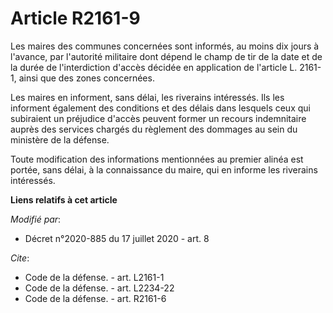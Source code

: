# Article R2161-9

Les maires des communes concernées sont informés, au moins dix jours à l'avance, par l'autorité militaire dont dépend le
champ de tir de la date et de la durée de l'interdiction d'accès décidée en application de l'article L. 2161-1, ainsi que des
zones concernées. 

Les maires en informent, sans délai, les riverains intéressés. Ils les informent également des conditions et des délais dans
lesquels ceux qui subiraient un préjudice d'accès peuvent former un recours indemnitaire auprès des services chargés du
règlement des dommages au sein du ministère de la défense. 

Toute modification des informations mentionnées au premier alinéa est portée, sans délai, à la connaissance du maire, qui en
informe les riverains intéressés.

**Liens relatifs à cet article**

_Modifié par_:

  - Décret n°2020-885 du 17 juillet 2020 - art. 8

_Cite_:

  - Code de la défense. - art. L2161-1
  - Code de la défense. - art. L2234-22
  - Code de la défense. - art. R2161-6
